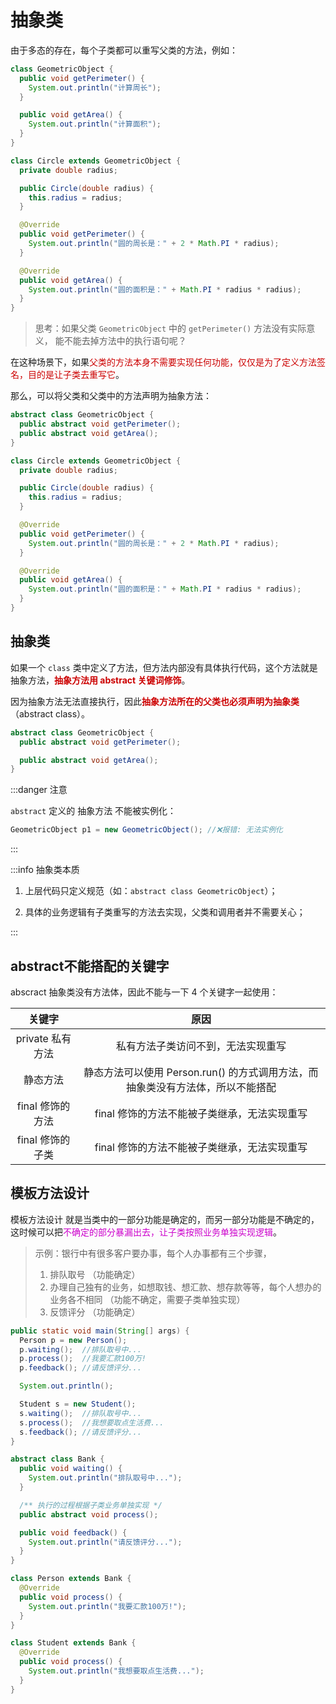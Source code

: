 # 抽象类

由于多态的存在，每个子类都可以重写父类的方法，例如：

```java
class GeometricObject {
  public void getPerimeter() {
    System.out.println("计算周长");
  }

  public void getArea() {
    System.out.println("计算面积");
  }
}

class Circle extends GeometricObject {
  private double radius;

  public Circle(double radius) {
    this.radius = radius;
  }

  @Override
  public void getPerimeter() {
    System.out.println("圆的周长是：" + 2 * Math.PI * radius);
  }

  @Override
  public void getArea() {
    System.out.println("圆的面积是：" + Math.PI * radius * radius);
  }
}
```

> 思考：如果父类 `GeometricObject` 中的 `getPerimeter()` 方法没有实际意义， 能不能去掉方法中的执行语句呢？



在这种场景下，如果<span style="color:#CC0000;">父类的方法本身不需要实现任何功能，仅仅是为了定义方法签名，目的是让子类去重写它</span>。

那么，可以将父类和父类中的方法声明为抽象方法：

```java {2,3}
abstract class GeometricObject {
  public abstract void getPerimeter();
  public abstract void getArea();
}

class Circle extends GeometricObject {
  private double radius;

  public Circle(double radius) {
    this.radius = radius;
  }

  @Override
  public void getPerimeter() {
    System.out.println("圆的周长是：" + 2 * Math.PI * radius);
  }

  @Override
  public void getArea() {
    System.out.println("圆的面积是：" + Math.PI * radius * radius);
  }
}
```



## 抽象类

如果一个 `class` 类中定义了方法，但方法内部没有具体执行代码，这个方法就是抽象方法，<span style="color:#CC0000; font-weight:bold;">抽象方法用 abstract 关键词修饰</span>。

因为抽象方法无法直接执行，因此<span style="color:#CC0000; font-weight:bold;">抽象方法所在的父类也必须声明为抽象类</span>（abstract class）。

```java
abstract class GeometricObject {
  public abstract void getPerimeter();

  public abstract void getArea();
}
```

:::danger 注意

 `abstract` 定义的 抽象方法 不能被实例化：

```java
GeometricObject p1 = new GeometricObject(); //❌报错: 无法实例化
```

:::

:::info 抽象类本质

1. 上层代码只定义规范（如：`abstract class GeometricObject`）；

2. 具体的业务逻辑有子类重写的方法去实现，父类和调用者并不需要关心；

:::



## abstract不能搭配的关键字

abscract 抽象类没有方法体，因此不能与一下 4 个关键字一起使用：

|      关键字      |                             原因                             |
| :--------------: | :----------------------------------------------------------: |
| private 私有方法 |              私有方法子类访问不到，无法实现重写              |
|     静态方法     | 静态方法可以使用 Person.run() 的方式调用方法，而抽象类没有方法体，所以不能搭配 |
| final 修饰的方法 |         final 修饰的方法不能被子类继承，无法实现重写         |
| final 修饰的子类 |         final 修饰的方法不能被子类继承，无法实现重写         |



## 模板方法设计

模板方法设计 就是当类中的一部分功能是确定的，而另一部分功能是不确定的，这时候可以把<span style="color:#CC00CC;">不确定的部分暴漏出去，让子类按照业务单独实现逻辑</span>。



>示例：银行中有很多客户要办事，每个人办事都有三个步骤，
>
>1. 排队取号 （功能确定）
>2. 办理自己独有的业务，如想取钱、想汇款、想存款等等，每个人想办的业务各不相同 （功能不确定，需要子类单独实现）
>3. 反馈评分 （功能确定）

```java {21}
public static void main(String[] args) {
  Person p = new Person();
  p.waiting();  //排队取号中...
  p.process();  //我要汇款100万!
  p.feedback(); //请反馈评分...

  System.out.println();

  Student s = new Student();
  s.waiting();  //排队取号中...
  s.process();  //我想要取点生活费...
  s.feedback(); //请反馈评分...
}

abstract class Bank {
  public void waiting() {
    System.out.println("排队取号中...");
  }

  /** 执行的过程根据子类业务单独实现 */
  public abstract void process();

  public void feedback() {
    System.out.println("请反馈评分...");
  }
}

class Person extends Bank {
  @Override
  public void process() {
    System.out.println("我要汇款100万!");
  }
}

class Student extends Bank {
  @Override
  public void process() {
    System.out.println("我想要取点生活费...");
  }
}
```